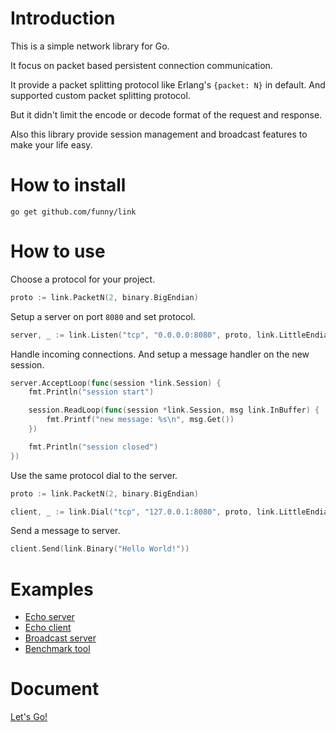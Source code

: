 Introduction
============

This is a simple network library for Go.

It focus on packet based persistent connection communication.

It provide a packet splitting protocol like Erlang's `{packet: N}` in default. And supported custom packet splitting protocol.

But it didn't limit the encode or decode format of the request and response.

Also this library provide session management and broadcast features to make your life easy.

How to install
==============

```
go get github.com/funny/link
```

How to use
===========

Choose a protocol for your project.

```go
proto := link.PacketN(2, binary.BigEndian)
```

Setup a server on port `8080` and set protocol.

```go
server, _ := link.Listen("tcp", "0.0.0.0:8080", proto, link.LittleEndian)
```

Handle incoming connections. And setup a message handler on the new session.

```go
server.AcceptLoop(func(session *link.Session) {
	fmt.Println("session start")

	session.ReadLoop(func(session *link.Session, msg link.InBuffer) {
		fmt.Printf("new message: %s\n", msg.Get())
	})

	fmt.Println("session closed")
})
```

Use the same protocol dial to the server.

```go
proto := link.PacketN(2, binary.BigEndian)

client, _ := link.Dial("tcp", "127.0.0.1:8080", proto, link.LittleEndian)
```

Send a message to server.

```go
client.Send(link.Binary("Hello World!"))
```

Examples
========

* [Echo server](https://github.com/funny/link/blob/master/examples/echo_server/main.go)
* [Echo client](https://github.com/funny/link/blob/master/examples/echo_client/main.go)
* [Broadcast server](https://github.com/funny/link/blob/master/examples/broadcast/main.go)
* [Benchmark tool](https://github.com/funny/link/blob/master/examples/benchmark/main.go)

Document
========

[Let's Go!](http://godoc.org/github.com/funny/link)
